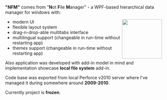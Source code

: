 **"NFM"** comes from "**N**ot **F**ile **M**anager" - a WPF-based hierarchical data manager for windows with:

<img align="right" height="128" src="https://github.com/sevenate/nfm/blob/master/nfm-logo-avatar.png">

* modern UI
* flexible layout system
* drag-n-drop-able multitabs interface
* multilingual support (changeable in run-time without restarting app)
* themes support (changeable in run-time without restarting app)

Also application was developed with add-in model in mind and implementation showcase **local file system** add-in.

Code base was exported from local Perforce v2010 server where I've managed it during somewhere around **2009-2010**.

Currently project is **frozen**.
